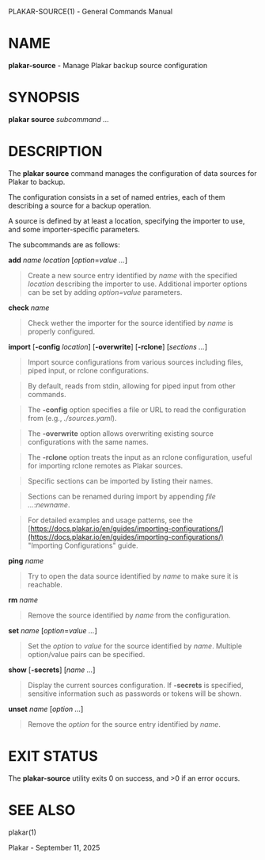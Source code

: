 PLAKAR-SOURCE(1) - General Commands Manual

# NAME

**plakar-source** - Manage Plakar backup source configuration

# SYNOPSIS

**plakar&nbsp;source**
*subcommand&nbsp;...*

# DESCRIPTION

The
**plakar source**
command manages the configuration of data sources for Plakar to backup.

The configuration consists in a set of named entries, each of them
describing a source for a backup operation.

A source is defined by at least a location, specifying the importer
to use, and some importer-specific parameters.

The subcommands are as follows:

**add** *name* *location* \[*option*=*value ...*]

> Create a new source entry identified by
> *name*
> with the specified
> *location*
> describing the importer to use.
> Additional importer options can be set by adding
> *option=value*
> parameters.

**check** *name*

> Check wether the importer for the source identified by
> *name*
> is properly configured.

**import**
\[**-config** *location*]
\[**-overwrite**]
\[**-rclone**]
\[*sections ...*]

> Import source configurations from various sources including files,
> piped input, or rclone configurations.

> By default, reads from stdin, allowing for piped input from other commands.

> The
> **-config**
> option specifies a file or URL to read the configuration from
> (e.g., *./sources.yaml*).

> The
> **-overwrite**
> option allows overwriting existing source configurations with
> the same names.

> The
> **-rclone**
> option treats the input as an rclone configuration, useful for
> importing rclone remotes as Plakar sources.

> Specific sections can be imported by listing their names.

> Sections can be renamed during import by appending
> *file ...*:*newname*.

> For detailed examples and usage patterns, see the
> [https://docs.plakar.io/en/guides/importing-configurations/](https://docs.plakar.io/en/guides/importing-configurations/)
> "Importing Configurations"
> guide.

**ping** *name*

> Try to open the data source identified by
> *name*
> to make sure it is reachable.

**rm** *name*

> Remove the source identified by
> *name*
> from the configuration.

**set** *name* \[*option*=*value ...*]

> Set the
> *option*
> to
> *value*
> for the source identified by
> *name*.
> Multiple option/value pairs can be specified.

**show** \[**-secrets**] \[*name ...*]

> Display the current sources configuration.
> If
> **-secrets**
> is specified, sensitive information such as passwords or tokens will be shown.

**unset** *name* \[*option ...*]

> Remove the
> *option*
> for the source entry identified by
> *name*.

# EXIT STATUS

The **plakar-source** utility exits&#160;0 on success, and&#160;&gt;0 if an error occurs.

# SEE ALSO

plakar(1)

Plakar - September 11, 2025
